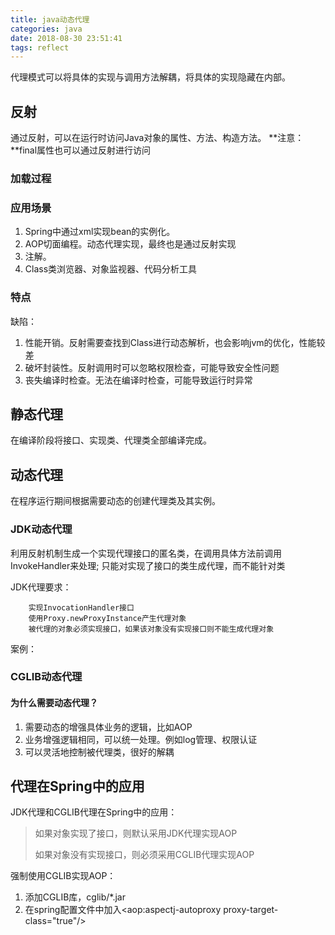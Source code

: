 ```yaml
---
title: java动态代理
categories: java
date: 2018-08-30 23:51:41
tags: reflect
---
```

代理模式可以将具体的实现与调用方法解耦，将具体的实现隐藏在内部。

<!-- more -->
## 反射
通过反射，可以在运行时访问Java对象的属性、方法、构造方法。
**注意：**final属性也可以通过反射进行访问

### 加载过程

### 应用场景
1. Spring中通过xml实现bean的实例化。
2. AOP切面编程。动态代理实现，最终也是通过反射实现
3. 注解。
4. Class类浏览器、对象监视器、代码分析工具

### 特点
缺陷：
1. 性能开销。反射需要查找到Class进行动态解析，也会影响jvm的优化，性能较差
2. 破坏封装性。反射调用时可以忽略权限检查，可能导致安全性问题
3. 丧失编译时检查。无法在编译时检查，可能导致运行时异常

## 静态代理 ##
在编译阶段将接口、实现类、代理类全部编译完成。

## 动态代理 ##
在程序运行期间根据需要动态的创建代理类及其实例。

### JDK动态代理 ###

利用反射机制生成一个实现代理接口的匿名类，在调用具体方法前调用InvokeHandler来处理;
只能对实现了接口的类生成代理，而不能针对类

JDK代理要求：
```
	实现InvocationHandler接口
	使用Proxy.newProxyInstance产生代理对象
	被代理的对象必须实现接口，如果该对象没有实现接口则不能生成代理对象
```
案例：


### CGLIB动态代理 ###


#### 为什么需要动态代理？ ####

1. 需要动态的增强具体业务的逻辑，比如AOP
2. 业务增强逻辑相同，可以统一处理。例如log管理、权限认证
3. 可以灵活地控制被代理类，很好的解耦


## 代理在Spring中的应用 ##

JDK代理和CGLIB代理在Spring中的应用：

> 如果对象实现了接口，则默认采用JDK代理实现AOP
> 
> 如果对象没有实现接口，则必须采用CGLIB代理实现AOP

强制使用CGLIB实现AOP：
1. 添加CGLIB库，cglib/*.jar
2. 在spring配置文件中加入<aop:aspectj-autoproxy proxy-target-class="true"/>